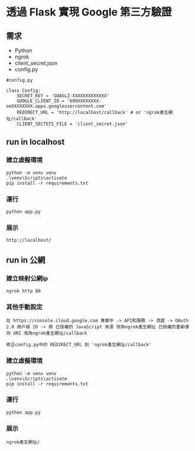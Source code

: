 # 透過 Flask 實現 Google 第三方驗證

## 需求
+ Python
+ ngrok
+ client_secret.json
+ config.py
```
#config.py

class Config:
    SECRET_KEY = 'GOASLZ-XXXXXXXXXXXXX'
    GOOGLE_CLIENT_ID = '699XXXXXXXX-oeXXXXXXXX.apps.googleusercontent.com'
    REDIRECT_URL = 'http://localhost/callback' # or 'ngrok產生網址/callback'
    CLIENT_SECTETS_FILE = 'client_secret.json' 
```


## run in localhost

### 建立虛擬環境
```
python -m venv venv
.\venv\Scripts\activate
pip install -r requirements.txt
```

### 運行

```
python app.py
```

### 展示

```
http://localhost/
```

## run in 公網

### 建立映射公網ip
```
ngrok http 80
```
### 其他手動設定
```
在 https://console.cloud.google.com 專案中 -> API和服務 -> 憑證 -> OAuth 2.0 用戶端 ID -> 將 已授權的 JavaScript 來源 改為ngrok產生網址 已授權的重新導向 URI 改為ngrok產生網址/callback
```
```
修正config.py中的 REDIRECT_URL 到 'ngrok產生網址/callback'
```

### 建立虛擬環境
```
python -m venv venv
.\venv\Scripts\activate
pip install -r requirements.txt
```

### 運行

```
python app.py
```



### 展示

```
ngrok產生網址/
```